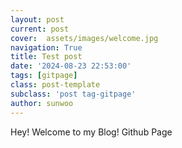```yaml
---
layout: post
current: post
cover:  assets/images/welcome.jpg
navigation: True
title: Test post
date: '2024-08-23 22:53:00'
tags: [gitpage]
class: post-template
subclass: 'post tag-gitpage'
author: sunwoo
---
```


Hey! Welcome to my Blog! Github Page